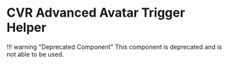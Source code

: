 # CVR Advanced Avatar Trigger Helper <div class="whitelisted" data-list=""></div>

!!! warning "Deprecated Component"
    This component is deprecated and is not able to be used.